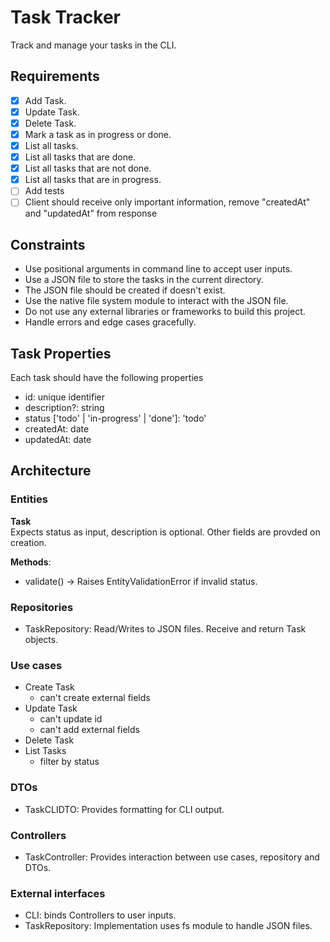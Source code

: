 # Task Tracker
Track and manage your tasks in the CLI.

## Requirements
- [x] Add Task.
- [x] Update Task.
- [x] Delete Task.
- [x] Mark a task as in progress or done.
- [x] List all tasks.
- [x] List all tasks that are done.
- [x] List all tasks that are not done.
- [x] List all tasks that are in progress.
- [ ] Add tests
- [ ] Client should receive only important information, remove "createdAt" and "updatedAt" from response

## Constraints
- Use positional arguments in command line to accept user inputs.
- Use a JSON file to store the tasks in the current directory.
- The JSON file should be created if doesn't exist.
- Use the native file system module to interact with the JSON file.
- Do not use any external libraries or frameworks to build this project.
- Handle errors and edge cases gracefully.

## Task Properties
Each task should have the following properties
- id: unique identifier
- description?: string
- status ['todo' | 'in-progress' | 'done']: 'todo'
- createdAt: date
- updatedAt: date

## Architecture
### Entities
**Task**  
Expects status as input, description is optional. Other fields are provded on creation.

**Methods**:  
- validate() -> Raises EntityValidationError if invalid status.

### Repositories
- TaskRepository: Read/Writes to JSON files. Receive and return Task objects.

### Use cases
- Create Task
    - can't create external fields
- Update Task
    - can't update id
    - can't add external fields
- Delete Task
- List Tasks
    - filter by status

### DTOs
- TaskCLIDTO: Provides formatting for CLI output.

### Controllers
- TaskController: Provides interaction between use cases, repository and DTOs.

### External interfaces
- CLI: binds Controllers to user inputs.
- TaskRepository: Implementation uses fs module to handle JSON files.
